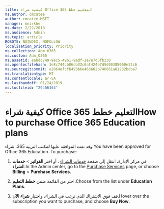 ```yaml
---
title: كيفية شراء Office 365 التعليم خطط
ms.author: cmcatee
author: cmcatee-MSFT
manager: mnirkhe
ms.date: 2/22/2018
ms.audience: Admin
ms.topic: article
ROBOTS: NOINDEX, NOFOLLOW
localization_priority: Priority
ms.collection: Adm_O365
ms.custom: Adm_O365
ms.assetid: eabdc749-9ec5-4961-9adf-2e7e7d5fb330
ms.openlocfilehash: 1e8c744cb06db32c6af424e7d9d00385060e32c6
ms.sourcegitcommit: e2864efcfb493b6e46b662b746661a61232bdba7
ms.translationtype: MT
ms.contentlocale: ar-SA
ms.lasthandoff: 01/24/2019
ms.locfileid: "29456163"
---
```

# <a name="how-to-purchase-office-365-education-plans"></a><span data-ttu-id="a9ae3-102">كيفية شراء Office 365 التعليم خطط</span><span class="sxs-lookup"><span data-stu-id="a9ae3-102">How to purchase Office 365 Education plans</span></span>

<span data-ttu-id="a9ae3-p101">وقد تمت الموافقة عليها لمكتب التربية 365. شراء:</span><span class="sxs-lookup"><span data-stu-id="a9ae3-p101">You have been approved for Office 365 Education. To purchase:</span></span>
  
1. <span data-ttu-id="a9ae3-105">في مركز الإدارة، انتقل إلى صفحة [خدمات الشراء](https://go.microsoft.com/fwlink/p/?linkid=868433) ، أو اختر **الفواتير** \> **خدمات الشراء**.</span><span class="sxs-lookup"><span data-stu-id="a9ae3-105">In the Admin center, go to the [Purchase Services](https://go.microsoft.com/fwlink/p/?linkid=868433) page, or choose **Billing** \> **Purchase Services**.</span></span>
    
2. <span data-ttu-id="a9ae3-106">اختر من القائمة ضمن **خطط التعليم**.</span><span class="sxs-lookup"><span data-stu-id="a9ae3-106">Choose from the list under **Education Plans**.</span></span>
    
3. <span data-ttu-id="a9ae3-107">قف فوق الاشتراك الذي ترغب في الشراء، واختيار **شراء الآن**.</span><span class="sxs-lookup"><span data-stu-id="a9ae3-107">Hover over the subscription you want to purchase, and choose **Buy Now**.</span></span>
    

